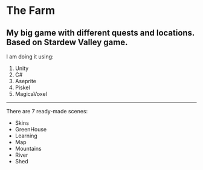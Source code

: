 # The Farm

**My big game with different quests and locations. Based on Stardew Valley game.**
---
I am doing it using:
1. Unity
2. C#
3. Aseprite
4. Piskel
5. MagicaVoxel
---
There are 7 ready-made scenes:
- Skins
- GreenHouse
- Learning
- Map
- Mountains
- River
- Shed

